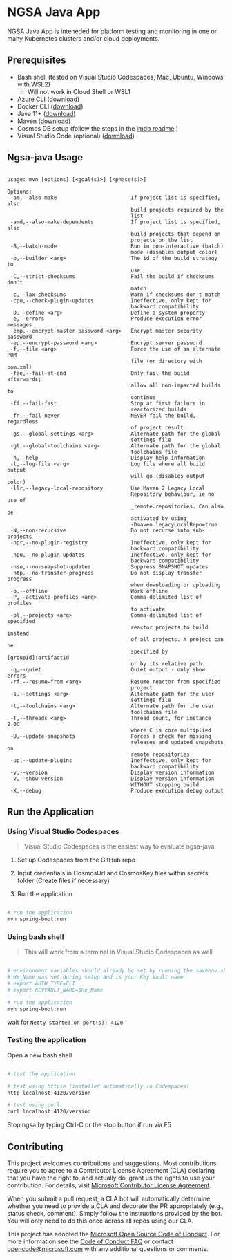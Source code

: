 # NGSA Java App

NGSA Java App is inteneded for platform testing and monitoring in one or many Kubernetes clusters and/or cloud deployments.

## Prerequisites

- Bash shell (tested on Visual Studio Codespaces, Mac, Ubuntu, Windows with WSL2)
  - Will not work in Cloud Shell or WSL1
- Azure CLI ([download](https://docs.microsoft.com/en-us/cli/azure/install-azure-cli?view=azure-cli-latest))
- Docker CLI ([download](https://docs.docker.com/install/))
- Java 11+ ([download](https://www.oracle.com/java/technologies/javase-jdk11-downloads.html))
- Maven ([download](https://maven.apache.org/download.cgi))
- Cosmos DB setup (follow the steps in the [imdb readme](https://github.com/retaildevcrews/imdb.git) )
- Visual Studio Code (optional) ([download](https://code.visualstudio.com/download))

## Ngsa-java Usage

```

usage: mvn [options] [<goal(s)>] [<phase(s)>]

Options:
 -am,--also-make                        If project list is specified, also
                                        build projects required by the
                                        list
 -amd,--also-make-dependents            If project list is specified, also
                                        build projects that depend on
                                        projects on the list
 -B,--batch-mode                        Run in non-interactive (batch)
                                        mode (disables output color)
 -b,--builder <arg>                     The id of the build strategy to
                                        use
 -C,--strict-checksums                  Fail the build if checksums don't
                                        match
 -c,--lax-checksums                     Warn if checksums don't match
 -cpu,--check-plugin-updates            Ineffective, only kept for
                                        backward compatibility
 -D,--define <arg>                      Define a system property
 -e,--errors                            Produce execution error messages
 -emp,--encrypt-master-password <arg>   Encrypt master security password
 -ep,--encrypt-password <arg>           Encrypt server password
 -f,--file <arg>                        Force the use of an alternate POM
                                        file (or directory with pom.xml)
 -fae,--fail-at-end                     Only fail the build afterwards;
                                        allow all non-impacted builds to
                                        continue
 -ff,--fail-fast                        Stop at first failure in
                                        reactorized builds
 -fn,--fail-never                       NEVER fail the build, regardless
                                        of project result
 -gs,--global-settings <arg>            Alternate path for the global
                                        settings file
 -gt,--global-toolchains <arg>          Alternate path for the global
                                        toolchains file
 -h,--help                              Display help information
 -l,--log-file <arg>                    Log file where all build output
                                        will go (disables output color)
 -llr,--legacy-local-repository         Use Maven 2 Legacy Local
                                        Repository behaviour, ie no use of
                                        _remote.repositories. Can also be
                                        activated by using
                                        -Dmaven.legacyLocalRepo=true
 -N,--non-recursive                     Do not recurse into sub-projects
 -npr,--no-plugin-registry              Ineffective, only kept for
                                        backward compatibility
 -npu,--no-plugin-updates               Ineffective, only kept for
                                        backward compatibility
 -nsu,--no-snapshot-updates             Suppress SNAPSHOT updates
 -ntp,--no-transfer-progress            Do not display transfer progress
                                        when downloading or uploading
 -o,--offline                           Work offline
 -P,--activate-profiles <arg>           Comma-delimited list of profiles
                                        to activate
 -pl,--projects <arg>                   Comma-delimited list of specified
                                        reactor projects to build instead
                                        of all projects. A project can be
                                        specified by [groupId]:artifactId
                                        or by its relative path
 -q,--quiet                             Quiet output - only show errors
 -rf,--resume-from <arg>                Resume reactor from specified
                                        project
 -s,--settings <arg>                    Alternate path for the user
                                        settings file
 -t,--toolchains <arg>                  Alternate path for the user
                                        toolchains file
 -T,--threads <arg>                     Thread count, for instance 2.0C
                                        where C is core multiplied
 -U,--update-snapshots                  Forces a check for missing
                                        releases and updated snapshots on
                                        remote repositories
 -up,--update-plugins                   Ineffective, only kept for
                                        backward compatibility
 -v,--version                           Display version information
 -V,--show-version                      Display version information
                                        WITHOUT stopping build
 -X,--debug                             Produce execution debug output

 ```

## Run the Application

### Using Visual Studio Codespaces

> Visual Studio Codespaces is the easiest way to evaluate ngsa-java.

1. Set up Codespaces from the GitHub repo

2. Input credentials in CosmosUrl and CosmosKey files within secrets folder (Create files if necessary)

3. Run the application

```bash

# run the application
mvn spring-boot:run

```

### Using bash shell

> This will work from a terminal in Visual Studio Codespaces as well

```bash

# environment variables should already be set by running the saveenv.sh script
# He_Name was set during setup and is your Key Vault name
# export AUTH_TYPE=CLI
# export KEYVAULT_NAME=$He_Name

# run the application
mvn spring-boot:run

```

wait for `Netty started on port(s): 4120`

### Testing the application

Open a new bash shell

```bash

# test the application

# test using httpie (installed automatically in Codespaces)
http localhost:4120/version

# test using curl
curl localhost:4120/version

```

Stop ngsa by typing Ctrl-C or the stop button if run via F5

## Contributing

This project welcomes contributions and suggestions. Most contributions require you to agree to a
Contributor License Agreement (CLA) declaring that you have the right to, and actually do, grant us
the rights to use your contribution. For details, visit [Microsoft Contributor License Agreement](https://cla.opensource.microsoft.com).

When you submit a pull request, a CLA bot will automatically determine whether you need to provide
a CLA and decorate the PR appropriately (e.g., status check, comment). Simply follow the instructions
provided by the bot. You will only need to do this once across all repos using our CLA.

This project has adopted the [Microsoft Open Source Code of Conduct](https://opensource.microsoft.com/codeofconduct/).
For more information see the [Code of Conduct FAQ](https://opensource.microsoft.com/codeofconduct/faq/) or
contact [opencode@microsoft.com](mailto:opencode@microsoft.com) with any additional questions or comments.

